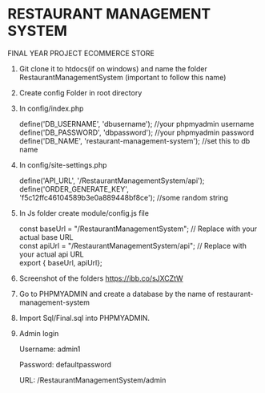 # RESTAURANT MANAGEMENT SYSTEM

FINAL YEAR PROJECT ECOMMERCE STORE

1. Git clone it to htdocs(if on windows) and name the folder RestaurantManagementSystem (important to follow this name)

2. Create config Folder in root directory

3. In config/index.php
   <?php
   define('DB_HOST', 'localhost'); <br>
   define('DB_USERNAME', 'dbusername');  //your phpmyadmin username <br>
   define('DB_PASSWORD', 'dbpassword'); //your phpmyadmin password <br>
   define('DB_NAME', 'restaurant-management-system'); //set this to db name  <br>


4. In config/site-settings.php
   <?php
   define('BASE_URL', '/RestaurantManagementSystem');  <br>
   define('API_URL', '/RestaurantManagementSystem/api');  <br>
   define('ORDER_GENERATE_KEY', 'f5c12ffc46104589b3e0a889448bf8ce'); //some random string  <br>


5. In Js folder create module/config.js file

   const baseUrl = "/RestaurantManagementSystem"; // Replace with your actual base URL <br>
   const apiUrl = "/RestaurantManagementSystem/api"; // Replace with your actual api URL <br>
   export { baseUrl, apiUrl};

6. Screenshot of the folders https://ibb.co/sJXCZtW

7. Go to PHPMYADMIN and create a database by the name of restaurant-management-system

8. Import Sql/Final.sql into PHPMYADMIN.

9. Admin login

   Username: admin1

   Password: defaultpassword

   URL: /RestaurantManagementSystem/admin
